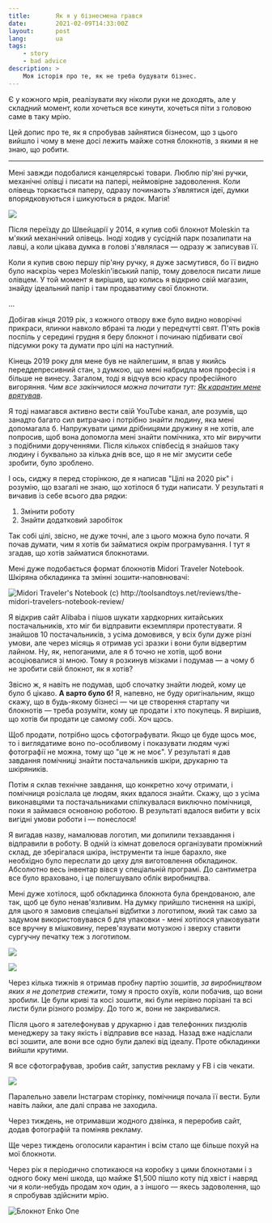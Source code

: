 ```yaml
---
title:       Як я у бізнесмена грався
date:        2021-02-09T14:33:00Z
layout:      post
lang:        ua
tags:
    - story
    - bad advice
description: >
    Моя історія про те, як не треба будувати бізнес.
---
```


Є у кожного мрія, реалізувати яку ніколи руки не доходять, але у складний
момент, коли хочеться все кинути, хочеться піти з головою саме в таку мрію.

Цей допис про те, як я спробував зайнятися бізнесом, що з цього вийшло і чому в
мене досі лежить майже сотня блокнотів, з якими я не знаю, що робити.

------

Мені завжди подобалися канцелярські товари. Люблю пір'яні ручки, механічні
олівці і писати на папері, неймовірне задоволення. Коли олівець торкається
паперу, одразу починають зʼявлятися ідеї, думки впорядковуються і шикуються в
рядок. Магія!

![](/img/posts/006/1.jpeg)

Після переїзду до Швейцарії у 2014, я купив собі блокнот Moleskin та м'який
механічний олівець. Іноді ходив у сусідній парк позалипати на лавці, а коли
цікава думка в голові з'являлася — одразу ж записував її.

Коли я купив свою першу пір'яну ручку, я дуже засмутився, бо її видно було
наскрізь через Moleskin'івський папір, тому довелося писати лише олівцем. У той
момент я вирішив, що колись я відкрию свій магазин, знайду ідеальний папір і
там продаватиму свої блокноти.

...

Добігав кінця 2019 рік, з кожного отвору вже було видно новорічні прикраси,
ялинки навколо вбрані та люди у передчутті свят. П'ять років поспіль у середині
грудня я беру блокнот і починаю підбивати свої підсумки року та думати про цілі
на наступний.

Кінець 2019 року для мене був не найлегшим, я впав у якийсь переддепресивний
стан, з думкою, що мені набридла моя професія і я більше не винесу. Загалом,
тоді я відчув всю красу професійного вигоряння. *Чим все закінчилося можна
почитати тут: [Як карантин мене врятував](/yak-karantyn-mene-vryatuvav)*.

Я тоді намагався активно вести свій YouTube канал, але розумів, що занадто
багато сил витрачаю і потрібно знайти людину, яка мені допомагала б.
Напружувати цими дрібницями дружину я не хотів, але попросив, щоб вона
допомогла мені знайти помічника, хто міг виручити з подібними дорученнями.
Після кількох співбесід я знайшов таку людину і буквально за кілька днів все,
що я не міг змусити себе зробити, було зроблено.

І ось, сиджу я перед сторінкою, де я написав "Цілі на 2020 рік" і розумію, що
взагалі не знаю, що хотілося б туди написати. У результаті я вичавив із себе
всього два рядки:
1. Змінити роботу
2. Знайти додатковий заробіток

Так собі цілі, звісно, не дуже точні, але з цього можна було почати. Я почав
думати, чим я хотів би займатися окрім програмування. І тут я згадав, що хотів
займатися блокнотами.

Мені дуже подобається формат блокнотів Midori Traveler Notebook. Шкіряна
обкладинка та змінні зошити-наповнювачі:

![](/img/posts/006/2.jpeg "Midori Traveler's Notebook (с)
http://toolsandtoys.net/reviews/the-midori-travelers-notebook-review/")

Я відкрив сайт Alibaba і пішов шукати хардкорних китайських постачальників, хто
міг би відправити екземпляри протестувати. Я знайшов 10 постачальників, з усіма
домовився, у всіх були дуже різні умови, але через місяць я отримав усі зразки
і вони були відвертим лайном. Ну, як, непоганими, але я б точно не хотів, щоб
вони асоціювалися зі мною. Тому я розкинув мізками і подумав — а чому б не
зробити свій блокнот, як я хотів?

Звісно ж, я навіть не подумав, щоб спочатку знайти людей, кому це було б
цікаво. **А варто було б!** Я, напевно, не буду оригінальним, якщо скажу, що в
будь-якому бізнесі — чи це створення стартапу чи блокнотів — треба розуміти,
кому це продати і хто покупець. Я вирішив, що хотів би продати це самому собі.
Хоч щось.

Щоб продати, потрібно щось сфотографувати. Якщо це буде щось моє, то і
виглядатиме воно по-особливому і показувати людям чужі фотографії не можна,
тому що "це ж не моє". У результаті я дав завдання помічниці знайти
постачальників шкіри, друкарню та шкіряників.

Потім я склав технічне завдання, що конкретно хочу отримати, і помічниця
розіслала це людям, яких вдалося знайти. Скажу, що з усіма виконавцями та
постачальниками спілкувалася виключно помічниця, поки я займався основною
роботою. В результаті вдалося вибити у всіх вигідні умови роботи і — понеслося!

Я вигадав назву, намалював логотип, ми допилили техзавдання і відправили в
роботу. В одній із кімнат довелося організувати проміжний склад, де зберігалася
шкіра, інструменти та інше барахло, яке необхідно було переслати до цеху для
виготовлення обкладинок. Абсолютно весь інвентар вівся у спеціальній програмі.
До сантиметра все було враховано, і це полегшувало облік виробництва.

Мені дуже хотілося, щоб обкладинка блокнота була брендованою, але так, щоб це
було ненав'язливим. На думку прийшло тиснення на шкірі, для цього я замовив
спеціальні відбитки з логотипом, який так само за задумом використовувався б
для упаковки - мені хотілося упаковувати все вручну в мішковину, перев'язувати
мотузкою і зверху ставити сургучну печатку теж з логотипом.

![](/img/posts/006/3.png)

![](/img/posts/006/4.png)

Через кілька тижнів я отримав пробну партію зошитів, *за виробництвом яких я не
допетрив стежити*, тому я просто охуїв, коли побачив, що вони зробили. Це були
криві та косі зошити, які були нерівно порізані та всі листи були різного
розміру. До того ж, вони не закривалися.

Після цього я зателефонував у друкарню і дав телефонних пиздюлів менеджеру за
таку якість і відправив все назад. Назад вже надіслали всі зошити, але вони все
одно були далекі від ідеалу. Проте обкладинки вийшли крутими.

Я все сфотографував, зробив сайт, запустив рекламу у FB і сів чекати.

![](/img/posts/006/5.png)

Паралельно завели Інстаграм сторінку, помічниця почала її вести. Були навіть
лайки, але далі справа не заходила.

Через тиждень, не отримавши жодного дзвінка, я переробив сайт, додав фотографій
та поміняв рекламу.

Ще через тиждень оголосили карантин і всім стало ще більше похуй на мої блокноти.

Через рік я періодично спотикаюся на коробку з цими блокнотами і з одного боку
мені шкода, що майже $1,500 пішло коту під хвіст і навряд чи я коли-небудь
продам хоч один, а з іншого — якесь задоволення, що я спробував здійснити мрію.

![](/img/posts/006/6.jpeg "Блокнот Enko One")
